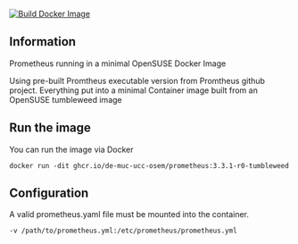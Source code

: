 [![Build Docker Image](https://github.com/DE-MUC-UCC-OSEM/prometheus/actions/workflows/build-docker-image.yml/badge.svg)](https://github.com/DE-MUC-UCC-OSEM/prometheus/actions/workflows/build-docker-image.yml)

## Information
Prometheus running in a minimal OpenSUSE Docker Image

Using pre-built Promtheus executable version from Promtheus github project. Everything put into a minimal Container image built from an OpenSUSE tumbleweed image

## Run the image

You can run the image via Docker
```
docker run -dit ghcr.io/de-muc-ucc-osem/prometheus:3.3.1-r0-tumbleweed
```
## Configuration

A valid prometheus.yaml file must be mounted into the container.
```
-v /path/to/prometheus.yml:/etc/prometheus/prometheus.yml
```
